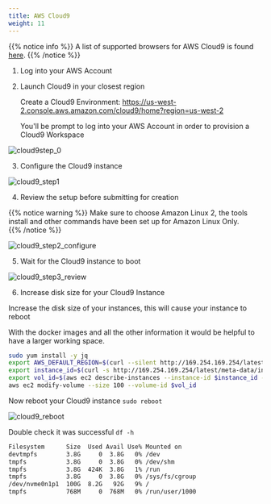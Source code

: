 ```yaml
---
title: AWS Cloud9
weight: 11
---
```



{{% notice info %}}
A list of supported browsers for AWS Cloud9 is found [here](https://docs.aws.amazon.com/cloud9/latest/user-guide/browsers.html).
{{% /notice %}}

1. Log into your AWS Account

2. Launch Cloud9 in your closest region

   Create a Cloud9 Environment: https://us-west-2.console.aws.amazon.com/cloud9/home?region=us-west-2

   You'll be prompt to log into your AWS Account in order to provision a Cloud9 Workspace

![cloud9step_0](/images/setup/cloud9_step0_create.png)

3. Configure the Cloud9 instance

![cloud9_step1](/images/setup/cloud9_step1_name.png)

4. Review the setup before submitting for creation

{{% notice warning %}}
Make sure to choose Amazon Linux 2, the tools install and other commands have been set up for Amazon Linux Only.  
{{% /notice %}}

![cloud9_step2_configure](/images/setup/cloud9_step2_configure.png)

5. Wait for the Cloud9 instance to boot

![cloud9_step3_review](/images/setup/cloud9_step3_review.png)

6. Increase disk size for your Cloud9 Instance

Increase the disk size of your instances, this will cause your instance to reboot

With the docker images and all the other information it would be helpful to have a larger working space.

```bash
sudo yum install -y jq
export AWS_DEFAULT_REGION=$(curl --silent http://169.254.169.254/latest/dynamic/instance-identity/document | jq -r .region)
export instance_id=$(curl -s http://169.254.169.254/latest/meta-data/instance-id)
export vol_id=$(aws ec2 describe-instances --instance-id $instance_id --query 'Reservations[0].Instances[0].BlockDeviceMappings[0].Ebs.VolumeId' --output text)
aws ec2 modify-volume --size 100 --volume-id $vol_id
```

Now reboot your Cloud9 instance `sudo reboot`

![cloud9_reboot](/images/setup/cloud9_reboot.png)

Double check it was successful `df -h`

```bash
Filesystem      Size  Used Avail Use% Mounted on
devtmpfs        3.8G     0  3.8G   0% /dev
tmpfs           3.8G     0  3.8G   0% /dev/shm
tmpfs           3.8G  424K  3.8G   1% /run
tmpfs           3.8G     0  3.8G   0% /sys/fs/cgroup
/dev/nvme0n1p1  100G  8.2G   92G   9% /
tmpfs           768M     0  768M   0% /run/user/1000
```


